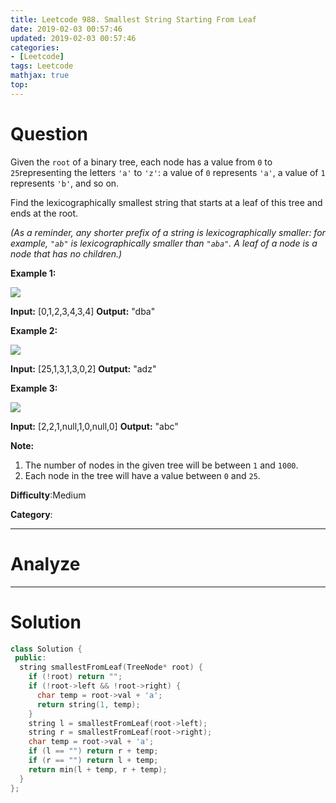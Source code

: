 ```yaml
---
title: Leetcode 988. Smallest String Starting From Leaf
date: 2019-02-03 00:57:46
updated: 2019-02-03 00:57:46
categories: 
- [Leetcode]
tags: Leetcode
mathjax: true
top:
---
```


# Question

Given the  `root`  of a binary tree, each node has a value from  `0`  to  `25`representing the letters  `'a'`  to  `'z'`: a value of  `0`  represents  `'a'`, a value of  `1`  represents  `'b'`, and so on.

Find the lexicographically smallest string that starts at a leaf of this tree and ends at the root.

_(As a reminder, any shorter prefix of a string is lexicographically smaller: for example,  `"ab"`  is lexicographically smaller than  `"aba"`. A leaf of a node is a node that has no children.)_

**Example 1:**

**![](https://assets.leetcode.com/uploads/2019/01/30/tree1.png)**

**Input:** [0,1,2,3,4,3,4]
**Output:** "dba"

**Example 2:**

**![](https://assets.leetcode.com/uploads/2019/01/30/tree2.png)**

**Input:** [25,1,3,1,3,0,2]
**Output:** "adz"

**Example 3:**

**![](https://assets.leetcode.com/uploads/2019/02/01/tree3.png)**

**Input:** [2,2,1,null,1,0,null,0]
**Output:** "abc"

**Note:**

1.  The number of nodes in the given tree will be between  `1`  and  `1000`.
2.  Each node in the tree will have a value between  `0`  and  `25`.

**Difficulty**:Medium

**Category**:

<!-- more -->

------------

# Analyze

------------

# Solution

```cpp
class Solution {
 public:
  string smallestFromLeaf(TreeNode* root) {
    if (!root) return "";
    if (!root->left && !root->right) {
      char temp = root->val + 'a';
      return string(1, temp);
    }
    string l = smallestFromLeaf(root->left);
    string r = smallestFromLeaf(root->right);
    char temp = root->val + 'a';
    if (l == "") return r + temp;
    if (r == "") return l + temp;
    return min(l + temp, r + temp);
  }
};
```